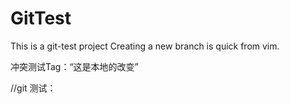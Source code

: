 # GitTest

This is a git-test project
Creating a new branch is quick from vim.

冲突测试Tag：“这是本地的改变”

	
//git 测试：
